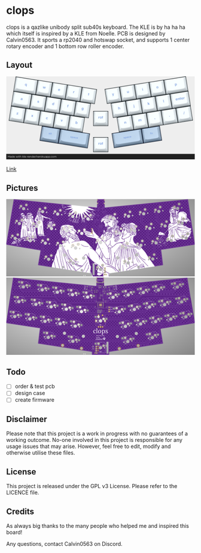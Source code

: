 # clops

clops is a qazlike unibody split sub40s keyboard. The KLE is by ha ha ha which itself is inspired by a KLE from Noelle. PCB is designed by Calvin0563. It sports a rp2040 and hotswap socket, and supports 1 center rotary encoder and 1 bottom row roller encoder.

## Layout

![](https://github.com/calvin-mcd/clops/blob/main/Images/KLE.png)

[Link](http://www.keyboard-layout-editor.com/#/gists/6cb4f40dfc184b6e9601f9cb672765c0)

## Pictures

![](https://github.com/calvin-mcd/clops/blob/main/Images/top.png)
![](https://github.com/calvin-mcd/clops/blob/main/Images/bottom.png)

## Todo

- [ ] order & test pcb
- [ ] design case
- [ ] create firmware

## Disclaimer

Please note that this project is a work in progress with no guarantees of a working outcome. No-one involved in this project is responsible for any usage issues that may arise. However, feel free to edit, modify and otherwise utilise these files.

## License

This project is released under the GPL v3 License. Please refer to the LICENCE file.

## Credits

As always big thanks to the many people who helped me and inspired this board!

Any questions, contact Calvin0563 on Discord. 